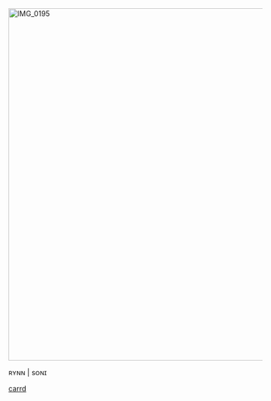    <img align="center" width="700" height="700" alt="IMG_0195" src="https://github.com/user-attachments/assets/23cc66bb-a0f5-495c-8df7-83217595d3a4" />

 <p style="text-align=center;">ʀʏɴɴ | sᴏɴɪ</p>
 <a align="center" href="https://soniinet.carrd.co" target="_blank">carrd</a>
